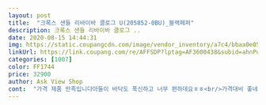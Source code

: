 ```yaml
---
layout: post 
title:  "크록스 샌들 리바이바 클로그 U(205852-0BU)_블랙페퍼" 
description: 크록스 샌들 리바이바 클로그 ..
date: 2020-08-15 14:44:31 
img: https://static.coupangcdn.com/image/vendor_inventory/a7c4/bbaa0e058426d241f1621e91070de9b0f18cafb27d9856c438b49c6b9f5c.jpg 
linkUrl: https://link.coupang.com/re/AFFSDP?lptag=AF3600438&subid=ahnPublicAsk&pageKey=1338822061&itemId=2365380302&vendorItemId=70361644536&traceid=V0-113-a8d2f199e77c701c 
categories: [1007] 
color: FF1744 
price: 32900 
author: Ask View Shop 
cont:  "가격 제품 만족입니다아들이 바닥도 푹신하고 너무 편하데요ㅎㅎ<br/>가격대비 좋네요<br/>괜히 사이즈 크게 시켰네요<br/>와 쿠션닝 좋음 라이트라이드보다 좋음 가격대비 굿<br/>정사이즈 같은데ㅋ<br/>푹신해요<br/>" 
---
```

